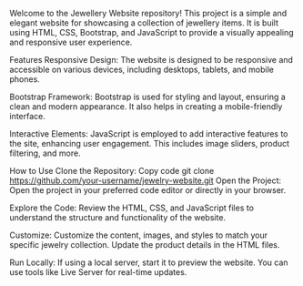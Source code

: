 Welcome to the Jewellery Website repository! This project is a simple and elegant website for showcasing a collection of jewellery items. It is built using HTML, CSS, Bootstrap, and JavaScript to provide a visually appealing and responsive user experience.

Features
Responsive Design: The website is designed to be responsive and accessible on various devices, including desktops, tablets, and mobile phones.

Bootstrap Framework: Bootstrap is used for styling and layout, ensuring a clean and modern appearance. It also helps in creating a mobile-friendly interface.

Interactive Elements: JavaScript is employed to add interactive features to the site, enhancing user engagement. This includes image sliders, product filtering, and more.

How to Use
Clone the Repository:
Copy code
git clone https://github.com/your-username/jewelry-website.git
Open the Project:
Open the project in your preferred code editor or directly in your browser.

Explore the Code:
Review the HTML, CSS, and JavaScript files to understand the structure and functionality of the website.

Customize:
Customize the content, images, and styles to match your specific jewelry collection. Update the product details in the HTML files.

Run Locally:
If using a local server, start it to preview the website. You can use tools like Live Server for real-time updates.
